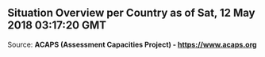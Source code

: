## Situation Overview per Country as of Sat, 12 May 2018 03:17:20 GMT

Source: **ACAPS (Assessment Capacities Project) - https://www.acaps.org**